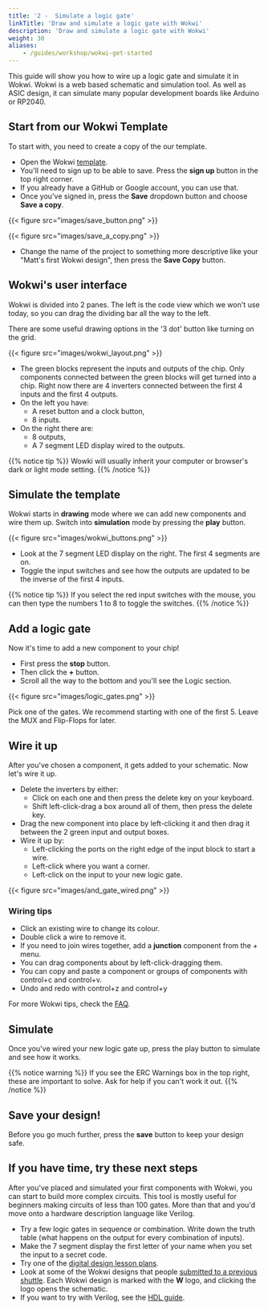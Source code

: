 ```yaml
---
title: '2 -  Simulate a logic gate'
linkTitle: 'Draw and simulate a logic gate with Wokwi'
description: 'Draw and simulate a logic gate with Wokwi'
weight: 30
aliases:
    - /guides/workshop/wokwi-get-started
---
```


This guide will show you how to wire up a logic gate and simulate it in Wokwi.
Wokwi is a web based schematic and simulation tool. As well as ASIC design, it can simulate many popular development boards like Arduino or RP2040.

## Start from our Wokwi Template

To start with, you need to create a copy of the our template.

* Open the Wokwi [template](https://wokwi.com/projects/354858054593504257).
* You'll need to sign up to be able to save. Press the **sign up** button in the top right corner.
* If you already have a GitHub or Google account, you can use that.
* Once you've signed in, press the **Save** dropdown button and choose **Save a copy**.

{{< figure src="images/save_button.png" >}}

{{< figure src="images/save_a_copy.png" >}}

* Change the name of the project to something more descriptive like your "Matt's first Wokwi design", then press the **Save Copy** button.

## Wokwi's user interface

Wokwi is divided into 2 panes. The left is the code view which we won't use today, so you can drag the dividing bar all the way to the left.

There are some useful drawing options in the '3 dot' button like turning on the grid. 

{{< figure src="images/wokwi_layout.png" >}}

* The green blocks represent the inputs and outputs of the chip. Only components connected between the green blocks will get turned into a chip. Right now there are 4 inverters connected between the first 4 inputs and the first 4 outputs. 
* On the left you have:
    * A reset button and a clock button,
    * 8 inputs.
* On the right there are:
    * 8 outputs,
    * A 7 segment LED display wired to the outputs.

{{% notice tip %}}
Wowki will usually inherit your computer or browser's dark or light mode setting.
{{% /notice %}}

## Simulate the template

Wokwi starts in **drawing** mode where we can add new components and wire them up. Switch into **simulation** mode by pressing the **play** button.

{{< figure src="images/wokwi_buttons.png" >}}

* Look at the 7 segment LED display on the right. The first 4 segments are on. 
* Toggle the input switches and see how the outputs are updated to be the inverse of the first 4 inputs.

{{% notice tip %}}
If you select the red input switches with the mouse, you can then type the numbers 1 to 8 to toggle the switches.
{{% /notice %}}

## Add a logic gate

Now it's time to add a new component to your chip!

* First press the **stop** button.
* Then click the **+** button.
* Scroll all the way to the bottom and you'll see the Logic section.

{{< figure src="images/logic_gates.png" >}}

Pick one of the gates. We recommend starting with one of the first 5. Leave the MUX and Flip-Flops for later.

## Wire it up

After you've chosen a component, it gets added to your schematic. Now let's wire it up.

* Delete the inverters by either:
    * Click on each one and then press the delete key on your keyboard.
    * Shift left-click-drag a box around all of them, then press the delete key.
* Drag the new component into place by left-clicking it and then drag it between the 2 green input and output boxes.
* Wire it up by:
    * Left-clicking the ports on the right edge of the input block to start a wire.
    * Left-click where you want a corner.
    * Left-click on the input to your new logic gate.

{{< figure src="images/and_gate_wired.png" >}}

### Wiring tips

* Click an existing wire to change its colour.
* Double click a wire to remove it.
* If you need to join wires together, add a **junction** component from the *+* menu.
* You can drag components about by left-click-dragging them.
* You can copy and paste a component or groups of components with control+c and control+v.
* Undo and redo with control+z and control+y

For more Wokwi tips, check the [FAQ](https://tinytapeout.com/faq/#how-do-i-do-x-y-z-with-wokwi).

## Simulate

Once you've wired your new logic gate up, press the play button to simulate and see how it works.

{{% notice warning %}}
If you see the ERC Warnings box in the top right, these are important to solve. Ask for help if you can't work it out.
{{% /notice %}}

## Save your design!

Before you go much further, press the **save** button to keep your design safe.

## If you have time, try these next steps

After you've placed and simulated your first components with Wokwi, you can start to build more complex circuits. This tool is mostly useful for beginners making circuits of less than 100 gates. More than that and you'd move onto a hardware description language like Verilog.

* Try a few logic gates in sequence or combination. Write down the truth table (what happens on the output for every combination of inputs).
* Make the 7 segment display the first letter of your name when you set the input to a secret code.
* Try one of the [digital design lesson plans](/digital_design).
* Look at some of the Wokwi designs that people [submitted to a previous shuttle](https://app.tinytapeout.com/shuttles/tt06). Each Wokwi design is marked with the **W** logo, and clicking the logo opens the schematic.
* If you want to try with Verilog, see the [HDL guide](/hdl).
